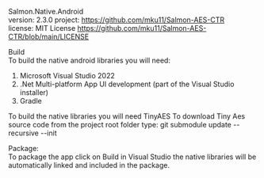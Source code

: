 Salmon.Native.Android  
version: 2.3.0
project: https://github.com/mku11/Salmon-AES-CTR  
license: MIT License https://github.com/mku11/Salmon-AES-CTR/blob/main/LICENSE  
  
Build  
To build the native android libraries you will need:  
1. Microsoft Visual Studio 2022  
2. .Net Multi-platform App UI development (part of the Visual Studio installer)  
3. Gradle  
  
To build the native libraries you will need TinyAES 
To download Tiny Aes source code from the project root folder type:
git submodule update --recursive --init
  
Package:  
To package the app click on Build in Visual Studio the native libraries will be automatically linked and included in the package.  
  